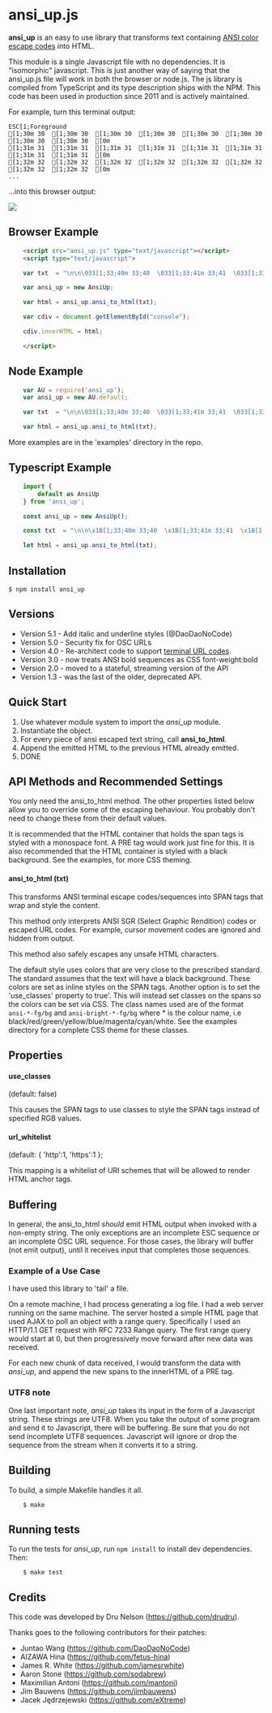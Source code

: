 # ansi_up.js

__ansi_up__ is an easy to use library that transforms text containing
[ANSI color escape codes](http://en.wikipedia.org/wiki/ANSI_escape_code#Colors) into HTML.

This module is a single Javascript file with no dependencies.
It is "isomorphic" javascript. This is just another way of saying that
the ansi_up.js file will work in both the browser or node.js.
The js library is compiled from TypeScript and its type description ships with the NPM.
This code has been used in production since 2011 and is actively maintained.

For example, turn this terminal output:

    ESC[1;Foreground
    [1;30m 30  [1;30m 30  [1;30m 30  [1;30m 30  [1;30m 30  [1;30m 30  [1;30m 30  [1;30m 30  [0m
    [1;31m 31  [1;31m 31  [1;31m 31  [1;31m 31  [1;31m 31  [1;31m 31  [1;31m 31  [1;31m 31  [0m
    [1;32m 32  [1;32m 32  [1;32m 32  [1;32m 32  [1;32m 32  [1;32m 32  [1;32m 32  [1;32m 32  [0m
    ...

...into this browser output:

![](https://raw.github.com/drudru/ansi_up/master/sample.png)


## Browser Example

```HTML
    <script src="ansi_up.js" type="text/javascript"></script>
    <script type="text/javascript">

    var txt  = "\n\n\033[1;33;40m 33;40  \033[1;33;41m 33;41  \033[1;33;42m 33;42  \033[1;33;43m 33;43  \033[1;33;44m 33;44  \033[1;33;45m 33;45  \033[1;33;46m 33;46  \033[1m\033[0\n\n\033[1;33;42m >> Tests OK\n\n"

    var ansi_up = new AnsiUp;

    var html = ansi_up.ansi_to_html(txt);

    var cdiv = document.getElementById("console");

    cdiv.innerHTML = html;

    </script>
```

## Node Example

```JavaScript
    var AU = require('ansi_up');
    var ansi_up = new AU.default;

    var txt  = "\n\n\033[1;33;40m 33;40  \033[1;33;41m 33;41  \033[1;33;42m 33;42  \033[1;33;43m 33;43  \033[1;33;44m 33;44  \033[1;33;45m 33;45  \033[1;33;46m 33;46  \033[1m\033[0\n\n\033[1;33;42m >> Tests OK\n\n"

    var html = ansi_up.ansi_to_html(txt);
```

More examples are in the 'examples' directory in the repo.

## Typescript Example

```TypeScript
    import {
        default as AnsiUp
    } from 'ansi_up';

    const ansi_up = new AnsiUp();

    const txt  = "\n\n\x1B[1;33;40m 33;40  \x1B[1;33;41m 33;41  \x1B[1;33;42m 33;42  \x1B[1;33;43m 33;43  \x1B[1;33;44m 33;44  \x1B[1;33;45m 33;45  \x1B[1;33;46m 33;46  \x1B[1m\x1B[0\n\n\x1B[1;33;42m >> Tests OK\n\n"

    let html = ansi_up.ansi_to_html(txt);
```

## Installation

    $ npm install ansi_up

## Versions
* Version 5.1 - Add italic and underline styles (@DaoDaoNoCode)
* Version 5.0 - Security fix for OSC URLs
* Version 4.0 - Re-architect code to support [terminal URL codes](https://gist.github.com/egmontkob/eb114294efbcd5adb1944c9f3cb5feda).
* Version 3.0 - now treats ANSI bold sequences as CSS font-weight:bold
* Version 2.0 - moved to a stateful, streaming version of the API
* Version 1.3 - was the last of the older, deprecated API.

## Quick Start

1. Use whatever module system to import the _ansi_up_ module.
2. Instantiate the object.
3. For every piece of ansi escaped text string, call **ansi_to_html**.
4. Append the emitted HTML to the previous HTML already emitted.
5. DONE


## API Methods and Recommended Settings

You only need the ansi_to_html method. The other properties listed below allow you to
override some of the escaping behaviour. You probably don't need to change these
from their default values.

It is recommended that the HTML container that holds the span tags is styled with a monospace font.
A PRE tag would work just fine for this.
It is also recommended that the HTML container is styled with a black background.
See the examples, for more CSS theming.


#### ansi_to_html (txt)

This transforms ANSI terminal escape codes/sequences into SPAN tags that wrap and style the content.

This method only interprets ANSI SGR (Select Graphic Rendition) codes or escaped URL codes.
For example, cursor movement codes are ignored and hidden from output.

This method also safely escapes any unsafe HTML characters.

The default style uses colors that are very close to the prescribed standard.
The standard assumes that the text will have a black background.
These colors are set as inline styles on the SPAN tags.
Another option is to set the 'use_classes' property to true'.
This will instead set classes on the spans so the colors can be set via CSS.
The class names used are of the format ````ansi-*-fg/bg```` and ````ansi-bright-*-fg/bg```` where * is the colour name, i.e black/red/green/yellow/blue/magenta/cyan/white.
See the examples directory for a complete CSS theme for these classes.

## Properties

#### use_classes
(default: false)

This causes the SPAN tags to use classes to style the SPAN tags instead
of specified RGB values.

#### url_whitelist
(default: { 'http':1, 'https':1 };

This mapping is a whitelist of URI schemes that will be allowed to render HTML anchor tags.

## Buffering

In general, the ansi_to_html *should* emit HTML output when invoked with a non-empty string.
The only exceptions are an incomplete ESC sequence or an incomplete OSC URL sequence.
For those cases, the library will buffer (not emit output), until it receives input that completes those sequences.

### Example of a Use Case

I have used this library to 'tail' a file.

On a remote machine, I had process generating a log file.
I had a web server running on the same machine.
The server hosted a simple HTML page that used AJAX to poll an object with a range query.
Specifically I used an HTTP/1.1 GET request with RFC 7233 Range query.
The first range query would start at 0, but then progressively move forward after
new data was received.

For each new chunk of data received, I would transform the data with _ansi_up_, and append the new
spans to the innerHTML of a PRE tag.


### UTF8 note

One last important note, _ansi_up_ takes its input in the form of a Javascript string.
These strings are UTF8. When you take the output of some program and send it to
Javascript, there will be buffering. Be sure that you do not send incomplete UTF8 sequences.
Javascript will ignore or drop the sequence from the stream when it converts it to a
string.


## Building

To build, a simple Makefile handles it all.

```shell
    $ make
```

## Running tests

To run the tests for _ansi_up_, run `npm install` to install dev dependencies. Then:

```shell
    $ make test
```

## Credits

This code was developed by Dru Nelson (<https://github.com/drudru>).

Thanks goes to the following contributors for their patches:

- Juntao Wang (<https://github.com/DaoDaoNoCode>)
- AIZAWA Hina (<https://github.com/fetus-hina>)
- James R. White (<https://github.com/jamesrwhite>)
- Aaron Stone (<https://github.com/sodabrew>)
- Maximilian Antoni (<https://github.com/mantoni>)
- Jim Bauwens (<https://github.com/jimbauwens>)
- Jacek Jędrzejewski (<https://github.com/eXtreme>)
